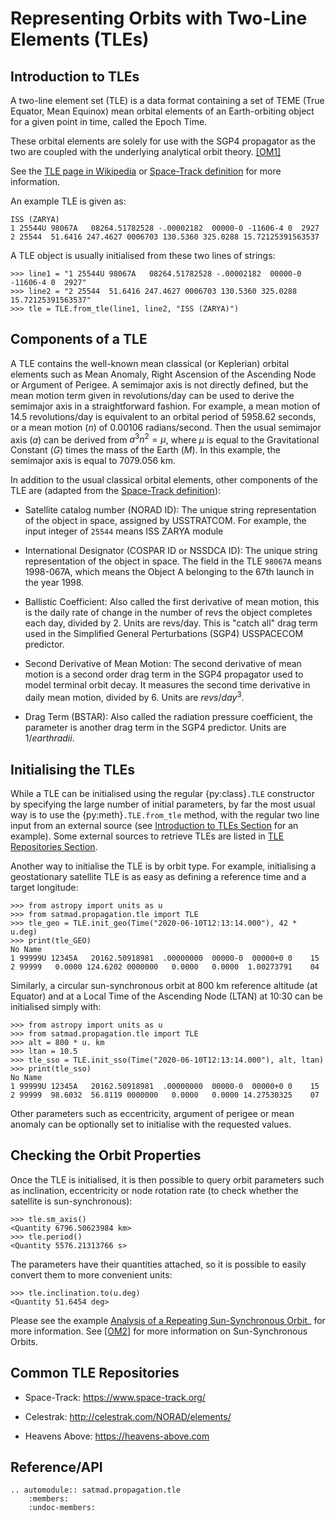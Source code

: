 # Representing Orbits with Two-Line Elements (TLEs)

## Introduction to TLEs

A two-line element set (TLE) is a data format containing a set of TEME (True Equator, Mean Equinox) mean orbital elements of an Earth-orbiting object for a given point in time, called the Epoch Time.

These orbital elements are solely for use with the SGP4 propagator as the two are coupled with the underlying analytical orbit theory. [[OM1]](../references.md#orbital-mechanics)

See the [TLE page in Wikipedia](https://en.wikipedia.org/wiki/Two-line_element_set) or [Space-Track definition](https://www.space-track.org/documentation#tle) for more information.

An example TLE is given as:

    ISS (ZARYA)
    1 25544U 98067A   08264.51782528 -.00002182  00000-0 -11606-4 0  2927
    2 25544  51.6416 247.4627 0006703 130.5360 325.0288 15.72125391563537

A TLE object is usually initialised from these two lines of strings:

    >>> line1 = "1 25544U 98067A   08264.51782528 -.00002182  00000-0 -11606-4 0  2927"
    >>> line2 = "2 25544  51.6416 247.4627 0006703 130.5360 325.0288 15.72125391563537"
    >>> tle = TLE.from_tle(line1, line2, "ISS (ZARYA)")

## Components of a TLE

A TLE contains the well-known mean classical (or Keplerian) orbital elements such as Mean Anomaly, Right Ascension of the Ascending Node or Argument of Perigee. A semimajor axis is not directly defined, but the mean motion term given in revolutions/day can be used to derive the semimajor axis in a straightforward fashion. For example, a mean motion of 14.5 revolutions/day is equivalent to an orbital period of 5958.62 seconds, or a mean motion ($n$) of 0.00106 radians/second. Then the usual semimajor axis ($a$) can be derived from $a^3 n^2=\mu$, where $\mu$ is equal to the Gravitational Constant ($G$) times the mass of the Earth ($M$). In this example, the semimajor axis is equal to 7079.056 km.

In addition to the usual classical orbital elements, other components of the TLE are (adapted from the [Space-Track definition](https://www.space-track.org/documentation#tle)):

* Satellite catalog number (NORAD ID): The unique string representation of the object in space, assigned by USSTRATCOM. For example, the input integer of `25544` means ISS ZARYA module

* International Designator (COSPAR ID or NSSDCA ID): The unique string representation of the object in space. The field in the TLE `98067A` means 1998-067A, which means the Object A belonging to the 67th launch in the year 1998.

* Ballistic Coefficient: Also called the first derivative of mean motion, this is the daily rate of change in the number of revs the object completes each day, divided by 2. Units are revs/day. This is "catch all" drag term used in the Simplified General Perturbations (SGP4) USSPACECOM predictor.

* Second Derivative of Mean Motion: The second derivative of mean motion is a second order drag term in the SGP4 propagator used to model terminal orbit decay. It measures the second time derivative in daily mean motion, divided by 6. Units are $revs/day^3$.

* Drag Term (BSTAR): Also called the radiation pressure coefficient, the parameter is another drag term in the SGP4 predictor. Units are $1/earth radii$.

## Initialising the TLEs

While a TLE can be initialised using the regular {py:class}`.TLE` constructor by specifying the large number of initial parameters, by far the most usual way is to use the {py:meth}`.TLE.from_tle` method, with the regular two line input from an external source (see  [Introduction to TLEs Section](#introduction-to-tles) for an example). Some external sources to retrieve TLEs are listed in [TLE Repositories Section](#common-tle-repositories).

Another way to initialise the TLE is by orbit type. For example, initialising a geostationary satellite TLE is as easy as defining a reference time and a target longitude:

    >>> from astropy import units as u
    >>> from satmad.propagation.tle import TLE
    >>> tle_geo = TLE.init_geo(Time("2020-06-10T12:13:14.000"), 42 * u.deg)
    >>> print(tle_GEO)
    No Name
    1 99999U 12345A   20162.50918981  .00000000  00000-0  00000+0 0    15
    2 99999   0.0000 124.6202 0000000   0.0000   0.0000  1.00273791    04

Similarly, a circular sun-synchronous orbit at 800 km reference altitude (at Equator) and at a Local Time of the Ascending Node (LTAN) at 10:30 can be initialised simply with:

    >>> from astropy import units as u
    >>> from satmad.propagation.tle import TLE
    >>> alt = 800 * u. km
    >>> ltan = 10.5
    >>> tle_sso = TLE.init_sso(Time("2020-06-10T12:13:14.000"), alt, ltan)
    >>> print(tle_sso)
    No Name
    1 99999U 12345A   20162.50918981  .00000000  00000-0  00000+0 0    15
    2 99999  98.6032  56.8119 0000000   0.0000   0.0000 14.27530325    07


Other parameters such as eccentricity, argument of perigee or mean anomaly can be optionally set to initialise with the requested values.

## Checking the Orbit Properties

Once the TLE is initialised, it is then possible to query orbit parameters such as inclination, eccentricity or node rotation rate (to check whether the satellite is sun-synchronous):

    >>> tle.sm_axis()
    <Quantity 6796.50623984 km>
    >>> tle.period()
    <Quantity 5576.21313766 s>

The parameters have their quantities attached, so it is possible to easily convert them to more convenient units:

    >>> tle.inclination.to(u.deg)
    <Quantity 51.6454 deg>

Please see the example [Analysis of a Repeating Sun-Synchronous Orbit](../tutorials/sso_analysis.ipynb)_ for more information. See [[OM2]](../references.md#orbital-mechanics) for more information on Sun-Synchronous Orbits.


## Common TLE Repositories

* Space-Track: <https://www.space-track.org/>

* Celestrak: <http://celestrak.com/NORAD/elements/>

* Heavens Above: <https://heavens-above.com>

## Reference/API

```{eval-rst}
.. automodule:: satmad.propagation.tle
    :members:
    :undoc-members:
```